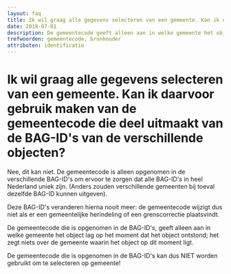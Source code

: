 ```yaml
---
layout: faq
title: Ik wil graag alle gegevens selecteren van een gemeente. Kan ik daarvoor gebruik maken van de gemeentecode die deel uitmaakt van de BAG-ID's van de verschillende objecten?
date: 2018-07-01
description: De gemeentecode geeft alleen aan in welke gemeente het object lag op het moment dat het object ontstond. Het zegt niets over de gemeente waarin het object op dit moment ligt.
trefwoorden: gemeentecode, bronhouder
attributen: identificatie
---
```


# Ik wil graag alle gegevens selecteren van een gemeente. Kan ik daarvoor gebruik maken van de gemeentecode die deel uitmaakt van de BAG-ID's van de verschillende objecten?

Nee, dit kan niet. De gemeentecode is alleen opgenomen in de verschillende BAG-ID's om ervoor te zorgen dat alle BAG-ID's in heel Nederland uniek zijn. (Anders zouden verschillende gemeenten bij toeval dezelfde BAG-ID kunnen uitgeven).

Deze BAG-ID's veranderen hierna nooit meer: de gemeentecode wijzigt dus niet als er een gemeentelijke herindeling of een grenscorrectie plaatsvindt.

De gemeentecode die is opgenomen in de BAG-ID's, geeft alleen aan in welke gemeente het object lag op het moment dat het object ontstond; het zegt niets over de gemeente waarin het object op dit moment ligt.

De gemeentecode die is opgenomen in de BAG-ID's kan dus NIET worden gebruikt om te selecteren op gemeente!
